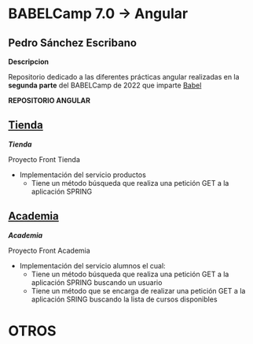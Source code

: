 # BABELCamp 7.0 -> Angular

## Pedro Sánchez Escribano  

**Descripcion**  
 
Repositorio dedicado a las diferentes prácticas angular realizadas en la **segunda parte** del BABELCamp de 2022 que imparte [Babel](https://www.babelgroup.com/)

**REPOSITORIO ANGULAR**


## [Tienda](https://github.com/psanchez1095/BABELCamp_Angular_PedroSanchezEscribano/tree/main/tienda)  

***Tienda***

Proyecto Front Tienda
* Implementación del servicio productos
    * Tiene un método búsqueda que realiza una petición GET a la aplicación SPRING

## [Academia](https://github.com/psanchez1095/BABELCamp_Angular_PedroSanchezEscribano/tree/main/academia)  

***Academia***

Proyecto Front Academia
* Implementación del servicio alumnos el cual:
    * Tiene un método búsqueda que realiza una petición GET a la aplicación SPRING buscando un usuario
    * Tiene un método que se encarga de realizar una petición GET a la aplicación SRING buscando la lista de cursos disponibles



# OTROS  
